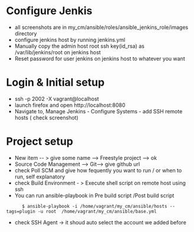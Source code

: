 # Configure Jenkis

- all screenshots are in my_cm/ansible/roles/ansible_jenkins_role/images directory 
- configure jenkins host by running jenkins.yml
- Manually copy the admin host root ssh key(id_rsa) as /var/lib/jenkins/root on jenkins host 
- Reset password for user jenkins on jenkins host to whatever you want


# Login  & Initial setup

- ssh -p 2002 -X vagrant@localhost 
- launch firefox and open http://localhost:8080
- Navigate to, Manage Jenkins - Configure Systems -  add SSH remote hosts ( check screenshot) 
 
#  Project setup 

- New item -- > give some name --> Freestyle project --> ok
- Source Code Management --> Git--> give github url 
- check Poll SCM and give how fequently you want to run / or when to run, self explanatory 
- check Build Environment - > Execute shell script on remote host using ssh	
- You can run ansible-playbook in Pre build script /Post build script
```
      $ ansible-playbook -i /home/vagrant/my_cm/ansible/hosts --tags=plugin -u root  /home/vagrant/my_cm/ansible/base.yml
```
- check SSH Agent -> it shoud auto select the account we added before 

